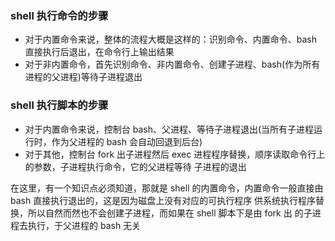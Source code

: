 ### shell 执行命令的步骤

- 对于内置命令来说，整体的流程大概是这样的：识别命令、内置命令、bash 直接执行后退出，在命令行上输出结果
- 对于非内置命令，首先识别命令、非内置命令、创建子进程、bash(作为所有进程的父进程)等待子进程退出

### shell 执行脚本的步骤

- 对于内置命令来说，控制台 bash、父进程、等待子进程退出(当所有子进程运行时，作为父进程的 bash 会自动回退到后台)
- 对于其他，控制台 fork 出子进程然后 exec 进程程序替换，顺序读取命令行上的参数，子进程执行命令，它的父进程等待
子进程的退出

在这里，有一个知识点必须知道，那就是 shell 的内置命令，内置命令一般直接由 bash 直接执行退出的，这是因为磁盘上没有对应的可执行程序
供系统执行程序替换，所以自然而然也不会创建子进程，而如果在 shell 脚本下是由 fork 出
的子进程去执行，于父进程的 bash 无关
